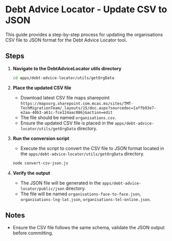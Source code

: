 # Debt Advice Locator - Update CSV to JSON

This guide provides a step-by-step process for updating the organisations CSV file to JSON format for the Debt Advice Locator tool.

## Steps

1. **Navigate to the DebtAdviceLocator utils directory**

   ```sh
   cd apps/debt-advice-locator/utils/getOrgData
   ```

2. **Place the updated CSV file**

   - Download latest CSV file maps sharepoint `https://mapsorg.sharepoint.com.mcas.ms/sites/TMT-TechMigrationTeam/_layouts/15/doc.aspx?sourcedoc={affb93e7-e2aa-40b3-a61c-fce124aac086}&action=edit`
   - The file should be named `organisations.csv`.
   - Ensure the updated CSV file is placed in the `apps/debt-advice-locator/utils/getOrgData` directory.

3. **Run the conversion script**

   - Execute the script to convert the CSV file to JSON format located in the `apps/debt-advice-locator/utils/getOrgData` directory.

   ```sh
   node convert-csv-json.js
   ```

4. **Verify the output**

   - The JSON file will be generated in the `apps/debt-advice-locator/public/json` directory.
   - The file will be named `organisations-face-to-face.json`, `organisations-lng-lat.json`, `organisations-tel-online.json`.

## Notes

- Ensure the CSV file follows the same schema, validate the JSON output before committing.

